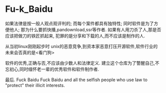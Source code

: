 # Fu-k_Baidu

如果法律是按一般人观点观评判的;
而每个案件都具有独特性;
同时软件是为了方便他人;
那为什么要抓快播,pandownload,ssr等作者.
如果有人用刀杀了人,那是否应该把做刀的铁匠抓起来,
犯罪的是分享和下载的人,而不应该是制作的人.

从当初linux刚刚起步时 unix的恶意竞争,到资本家恶意打压开源软件,软件行业的未来会否真的是<看门狗>

软件的优秀,正确与否,不应该由少数人和法律定义.
建立这个仓库为了警醒自己,不忘初心,同时缅怀老一辈的优秀软件和软件制作者.

最后.
Fuck Baidu
Fuck Baidu and all the selfish people who use law to "protect" their illicit interests.
